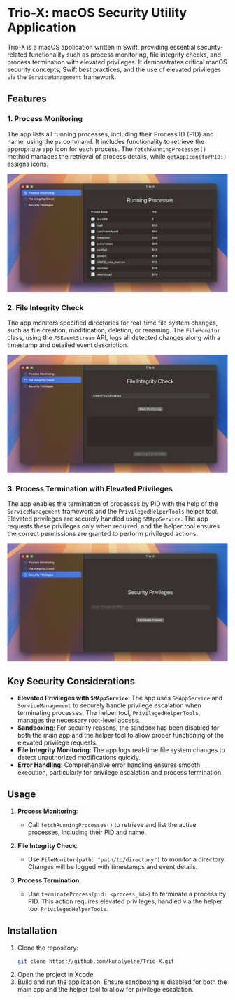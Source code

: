 # Trio-X: macOS Security Utility Application

Trio-X is a macOS application written in Swift, providing essential security-related functionality such as process monitoring, file integrity checks, and process termination with elevated privileges. It demonstrates critical macOS security concepts, Swift best practices, and the use of elevated privileges via the `ServiceManagement` framework.

## Features

### 1. Process Monitoring
The app lists all running processes, including their Process ID (PID) and name, using the `ps` command. It includes functionality to retrieve the appropriate app icon for each process. The `fetchRunningProcesses()` method manages the retrieval of process details, while `getAppIcon(forPID:)` assigns icons.
<div style="align:center">
  <img src ="/Images/Process-Monitoring.png"/>
</div>

### 2. File Integrity Check
The app monitors specified directories for real-time file system changes, such as file creation, modification, deletion, or renaming. The `FileMonitor` class, using the `FSEventStream` API, logs all detected changes along with a timestamp and detailed event description.
<div style="align:center">
  <img src ="/Images/File-Integrity.png"/>
</div>

### 3. Process Termination with Elevated Privileges
The app enables the termination of processes by PID with the help of the `ServiceManagement` framework and the `PrivilegedHelperTools` helper tool. Elevated privileges are securely handled using `SMAppService`. The app requests these privileges only when required, and the helper tool ensures the correct permissions are granted to perform privileged actions.
<div style="align:center">
  <img src ="/Images/Secuirty-Feature.png"/>
</div>

## Key Security Considerations
- **Elevated Privileges with `SMAppService`**: The app uses `SMAppService` and `ServiceManagement` to securely handle privilege escalation when terminating processes. The helper tool, `PrivilegedHelperTools`, manages the necessary root-level access.
- **Sandboxing**: For security reasons, the sandbox has been disabled for both the main app and the helper tool to allow proper functioning of the elevated privilege requests.
- **File Integrity Monitoring**: The app logs real-time file system changes to detect unauthorized modifications quickly.
- **Error Handling**: Comprehensive error handling ensures smooth execution, particularly for privilege escalation and process termination.

## Usage

1. **Process Monitoring**:
   - Call `fetchRunningProcesses()` to retrieve and list the active processes, including their PID and name.

2. **File Integrity Check**:
   - Use `FileMonitor(path: "path/to/directory")` to monitor a directory. Changes will be logged with timestamps and event details.

3. **Process Termination**:
   - Use `terminateProcess(pid: <process_id>)` to terminate a process by PID. This action requires elevated privileges, handled via the helper tool `PrivilegedHelperTools`.

## Installation

1. Clone the repository:
   ```bash
   git clone https://github.com/kunalyelne/Trio-X.git

2.	Open the project in Xcode.
3.	Build and run the application. Ensure sandboxing is disabled for both the main app and the helper tool to allow for privilege escalation.
